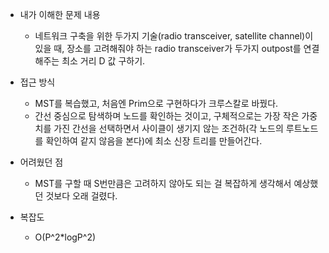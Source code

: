 * 내가 이해한 문제 내용
  - 네트워크 구축을 위한 두가지 기술(radio transceiver, satellite channel)이 있을 때, 장소를 고려해줘야 하는 radio transceiver가 두가지 outpost를 연결해주는 최소 거리 D 값 구하기. 
  
* 접근 방식
  - MST를 복습했고, 처음엔 Prim으로 구현하다가 크루스칼로 바꿨다.
  - 간선 중심으로 탐색하며 노드를 확인하는 것이고, 구체적으로는 가장 작은 가중치를 가진 간선을 선택하면서 사이클이 생기지 않는 조건하(각 노드의 루트노드를 확인하여 같지 않음을 본다)에 최소 신장 트리를 만들어간다. 
  
* 어려웠던 점
  - MST를 구할 때 S번만큼은 고려하지 않아도 되는 걸 복잡하게 생각해서 예상했던 것보다 오래 걸렸다. 
  
* 복잡도
  - O(P^2*logP^2)

